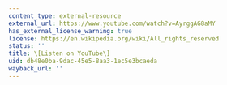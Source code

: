 ```yaml
---
content_type: external-resource
external_url: https://www.youtube.com/watch?v=AyrggAG8aMY
has_external_license_warning: true
license: https://en.wikipedia.org/wiki/All_rights_reserved
status: ''
title: \[Listen on YouTube\]
uid: db48e0ba-9dac-45e5-8aa3-1ec5e3bcaeda
wayback_url: ''
---
```

